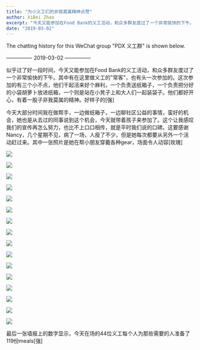 ```yaml
---
title: "为小义工们的非我莫属精神点赞"
author: XiBei Zhao
excerpt: "今天又能参加在Food Bank的义工活动，和众多群友度过了一个非常愉快的下午。其中有在这里做义工的常客，也有头一次参加的。这次参加的有三个小不点，他们干起活来好个麻利，一个负责送纸箱子，一个负责把分好的小袋胡萝卜放进纸箱，一个则是站在小凳子上和大人们一起装袋子。他们都好开心，有着一股子非我莫属的精神。好样子的！"
date: "2019-03-02"
---
```


The chatting history for this WeChat group "PDX 义工群" is shown below.

—————  2019-03-02  —————

似乎过了好一段时间，今天又能参加在Food Bank的义工活动，和众多群友度过了一个非常愉快的下午。其中有在这里做义工的"常客"，也有头一次参加的。这次参加的有三个小不点，他们干起活来好个麻利，一个负责送纸箱子，一个负责把分好的小袋胡萝卜放进纸箱，一个则是站在小凳子上和大人们一起装袋子。他们都好开心，有着一股子非我莫属的精神。好样子的[强]

今天大部分时间我在做帮手，一边做纸箱子，一边聊社区公益的事情，蛮好的机会，她也是从去过的同事说到这个机会，今天就带着孩子来参加了。这个让我感叹我们的宣传再怎么努力，也比不上口口相传，就是平时我们说的口碑。这要感谢Nancy，几个星期不见，病了一场，人瘦了不少，但是她每次都要从另外一个活动赶过来。其中一张照片是她在帮小朋友穿戴各种gear，场面令人动容[玫瑰]

![](https://res.cloudinary.com/dhngj18do/image/upload/f_auto,q_auto/v1/images/f3fe650476077184b4701c1b54a5a275)

![](https://res.cloudinary.com/dhngj18do/image/upload/f_auto,q_auto/v1/images/8a1a5c9078dda9e47848ab5cb787b784)

![](https://res.cloudinary.com/dhngj18do/image/upload/f_auto,q_auto/v1/images/139511eb327ebfb4781a1ba1d56dc3df)

![](https://res.cloudinary.com/dhngj18do/image/upload/f_auto,q_auto/v1/images/5a6fc19a18620c8e95b7b89377c33c60)

![](https://res.cloudinary.com/dhngj18do/image/upload/f_auto,q_auto/v1/images/52304135ed842a510bf2201da16bce20)

![](https://res.cloudinary.com/dhngj18do/image/upload/f_auto,q_auto/v1/images/85d0b32eaa5332aa43c246a8e0778ecc)

![](https://res.cloudinary.com/dhngj18do/image/upload/f_auto,q_auto/v1/images/33d77f3f7d0c3e5e55ddc57c2046caa7)

![](https://res.cloudinary.com/dhngj18do/image/upload/f_auto,q_auto/v1/images/6a931fb53d00a5fefc8bca8702a32ac3)

![](https://res.cloudinary.com/dhngj18do/image/upload/f_auto,q_auto/v1/images/b2010c637d763e74a677283af02defa5)

![](https://res.cloudinary.com/dhngj18do/image/upload/f_auto,q_auto/v1/images/4670e424a05519e779e35e61f2454223)

![](https://res.cloudinary.com/dhngj18do/image/upload/f_auto,q_auto/v1/images/5ec53eef6257152ddc7500c6e8675336)

![](https://res.cloudinary.com/dhngj18do/image/upload/f_auto,q_auto/v1/images/f59edc43783aac40a0d17dc5bb00be2f)

![](https://res.cloudinary.com/dhngj18do/image/upload/f_auto,q_auto/v1/images/ab84aa450e8a28654a4bdb15a8f27863)

![](https://res.cloudinary.com/dhngj18do/image/upload/f_auto,q_auto/v1/images/929f49c3286c737227156de9e94e9608)

![](https://res.cloudinary.com/dhngj18do/image/upload/f_auto,q_auto/v1/images/264281981747501ee7844e5fc1e086cf)

![](https://res.cloudinary.com/dhngj18do/image/upload/f_auto,q_auto/v1/images/d8a883aae9f8d39dcdbaf8535d7b7fb4)

最后一张墙报上的数字显示，今天在场的44位义工每个人为那些需要的人准备了119份meals[强]
